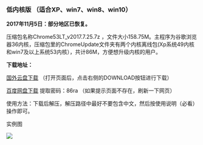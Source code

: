 ### 低内核版 （适合XP、win7、win8、win10）

**2017年11月5日：部分地区已恢复。**

压缩包名称Chrome53LT_v2017.7.25.7z ，文件大小158.75M。主程序为谷歌浏览器36内核，压缩包里的ChromeUpdate文件夹有两个内核离线包(Xp系统49内核和win7及以上系统53内核），共计86M，方便想升级内核的用户。

**下载地址：**

[国外云盘下载](https://nofile.io/f/TgvONf3EKvq/Chrome53LT_v2017.7.25.7z)  （打开页面后，点击右侧的DOWNLOAD按钮进行下载）

[百度网盘下载](https://pan.baidu.com/s/1hrJSDpy) 提取密码：86ra （如果提示页面不存在，刷新一下网页）




使用方法：下载后解压，解压路径中最好不要包含中文，然后按使用说明（必看）操作即可。


实例图

![](https://raw.githubusercontent.com/Alvin9999/pac2/master/53LT002.PNG)
